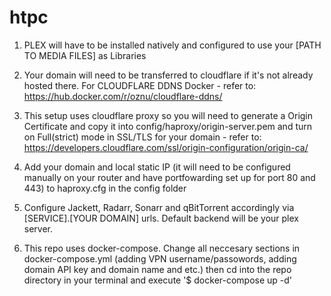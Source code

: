# htpc

1. PLEX will have to be installed natively and configured to use your [PATH TO MEDIA FILES] as Libraries

2. Your domain will need to be transferred to cloudflare if it's not already hosted there. For CLOUDFLARE DDNS Docker - refer to: https://hub.docker.com/r/oznu/cloudflare-ddns/

3. This setup uses cloudflare proxy so you will need to generate a Origin Certificate and copy it into config/haproxy/origin-server.pem and turn on Full(strict) mode in SSL/TLS for your domain - refer to: https://developers.cloudflare.com/ssl/origin-configuration/origin-ca/

4. Add your domain and local static IP (it will need to be configured manually on your router and have portfowarding set up for port 80 and 443) to haproxy.cfg in the config folder

5. Configure Jackett, Radarr, Sonarr and qBitTorrent accordingly via [SERVICE].[YOUR DOMAIN] urls. Default backend will be your plex server.

6. This repo uses docker-compose. Change all neccesary sections in docker-compose.yml (adding VPN username/passowords, adding domain API key and domain name and etc.) then cd into the repo directory in your terminal and execute '$ docker-compose up -d'